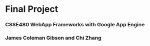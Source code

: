 

# Final Project
### CSSE480 WebApp Frameworks with Google App Engine
### James Coleman Gibson and Chi Zhang
